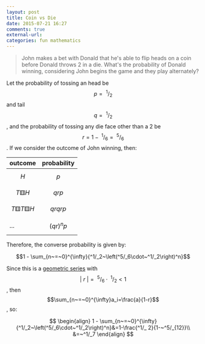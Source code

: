 ```yaml
---
layout: post
title: Coin vs Die
date: 2015-07-21 16:27
comments: true
external-url:
categories: fun mathematics
---
```


> John makes a bet with Donald that he's able to flip heads on a coin before Donald throws 2 in a die. What's the probability of Donald winning, considering John begins the game and they play alternately?

Let the probability of tossing an head be $$p=~^1/_2$$ and tail $$q=~^1/_2$$, and the probability of tossing any die face other than a 2 be $$r=1-~^1/_6=~^5/_6$$. If we consider the outcome of John winning, then:

| outcome               | probability |
|-----------------------|-------------|
| $$H$$                 | $$p$$       |
| $$T⚅H$$               | $$qrp$$     |
| $$T⚅T⚅H$$             | $$qrqrp$$   |
| ...                   | $$(qr)^np$$ |


Therefore, the converse probability is given by:

$$1 - \sum_{n~=~0}^{\infty}{^1/_2~\left(^5/_6\cdot~^1/_2\right)^n}$$

Since this is a [geometric series](https://en.wikipedia.org/wiki/Geometric_series) with $$\lvert~r~\rvert =~^5/_6\cdot~^1/_2 < 1$$, then $$\sum_{n~=~0}^{\infty}a_i=\frac{a}{1-r}$$, so:

$$
\begin{align}
1 - \sum_{n~=~0}^{\infty}{^1/_2~\left(^5/_6\cdot~^1/_2\right)^n}&=1-\frac{^1/_ 2}{1-~^5/_{12}}\\
&=~^1/_7
\end{align}
$$
